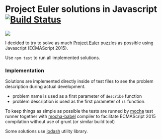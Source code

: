 # Project Euler solutions in Javascript [![Build Status](https://travis-ci.org/tomastrajan/project-euler.svg?branch=master)](https://travis-ci.org/tomastrajan/project-euler)

![](https://projecteuler.net/profile/tomastrajan.png?cachebuster=1)

I decided to try to solve as much [Project Euler](https://projecteuler.net) puzzles as possible using Javascript (ECMAScript 2015).

Use `npm test` to run all implemented solutions.

### Implementation

Solutions are implemented directly inside of test files to see the problem description during actual development.

- problem name is used as a first parameter of `describe` function
- problem description is used as the first parameter of `it` function.

To keep things as simple as possible the tests are runned by [mocha](https://github.com/mochajs/mocha) test runner 
together with [mocha-babel](https://github.com/jorgetolentinog/mocha-babel) compiler to facilitate ECMAScript 2015 
compilation without use of grunt (or similar build tool)

Some solutions use [lodash](https://github.com/lodash/lodash) utility library.